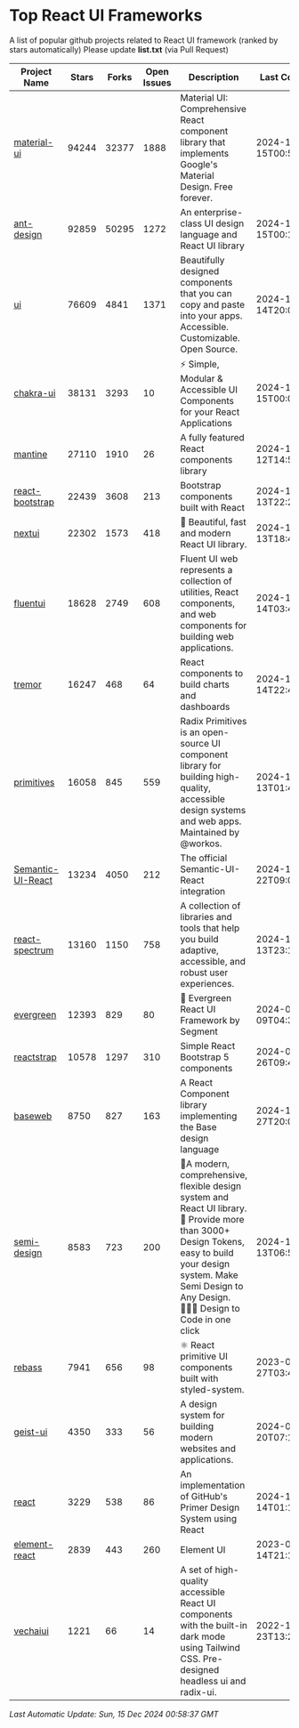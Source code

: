 # Top React UI Frameworks

A list of popular github projects related to React UI framework (ranked by stars automatically)
Please update **list.txt** (via Pull Request)

| Project Name | Stars | Forks | Open Issues | Description | Last Commit |
| ------------ | ----- | ----- | ----------- | ----------- | ----------- |
| [material-ui](https://github.com/mui/material-ui) |94244|32377|1888|Material UI: Comprehensive React component library that implements Google&#39;s Material Design. Free forever.|2024-12-15T00:57:32Z|
| [ant-design](https://github.com/ant-design/ant-design) |92859|50295|1272|An enterprise-class UI design language and React UI library|2024-12-15T00:17:24Z|
| [ui](https://github.com/shadcn-ui/ui) |76609|4841|1371|Beautifully designed components that you can copy and paste into your apps. Accessible. Customizable. Open Source.|2024-12-14T20:03:24Z|
| [chakra-ui](https://github.com/chakra-ui/chakra-ui) |38131|3293|10|⚡️ Simple, Modular &amp; Accessible UI Components for your React Applications|2024-12-15T00:08:08Z|
| [mantine](https://github.com/mantinedev/mantine) |27110|1910|26|A fully featured React components library|2024-12-12T14:51:31Z|
| [react-bootstrap](https://github.com/react-bootstrap/react-bootstrap) |22439|3608|213|Bootstrap components built with React|2024-12-13T22:26:00Z|
| [nextui](https://github.com/nextui-org/nextui) |22302|1573|418|🚀   Beautiful, fast and modern React UI library.|2024-12-13T18:47:30Z|
| [fluentui](https://github.com/microsoft/fluentui) |18628|2749|608|Fluent UI web represents a collection of utilities, React components, and web components for building web applications.|2024-12-14T03:42:08Z|
| [tremor](https://github.com/tremorlabs/tremor) |16247|468|64|React components to build charts and dashboards|2024-12-14T22:41:34Z|
| [primitives](https://github.com/radix-ui/primitives) |16058|845|559|Radix Primitives is an open-source UI component library for building high-quality, accessible design systems and web apps. Maintained by @workos.|2024-12-13T01:47:58Z|
| [Semantic-UI-React](https://github.com/Semantic-Org/Semantic-UI-React) |13234|4050|212|The official Semantic-UI-React integration|2024-11-22T09:09:59Z|
| [react-spectrum](https://github.com/adobe/react-spectrum) |13160|1150|758|A collection of libraries and tools that help you build adaptive, accessible, and robust user experiences.|2024-12-13T23:18:22Z|
| [evergreen](https://github.com/segmentio/evergreen) |12393|829|80|🌲 Evergreen React UI Framework by Segment|2024-07-09T04:30:28Z|
| [reactstrap](https://github.com/reactstrap/reactstrap) |10578|1297|310|Simple React Bootstrap 5 components|2024-09-26T09:40:49Z|
| [baseweb](https://github.com/uber/baseweb) |8750|827|163|A React Component library implementing the Base design language|2024-11-27T20:08:40Z|
| [semi-design](https://github.com/DouyinFE/semi-design) |8583|723|200|🚀A modern, comprehensive, flexible design system and React UI library. 🎨 Provide more than 3000+ Design Tokens, easy to build your design system. Make Semi Design to Any Design.  🧑🏻‍💻 Design to Code in one click |2024-12-13T06:53:24Z|
| [rebass](https://github.com/rebassjs/rebass) |7941|656|98|:atom_symbol: React primitive UI components built with styled-system.|2023-07-27T03:42:53Z|
| [geist-ui](https://github.com/geist-org/geist-ui) |4350|333|56|A design system for building modern websites and applications.|2024-07-20T07:18:46Z|
| [react](https://github.com/primer/react) |3229|538|86|An implementation of GitHub&#39;s Primer Design System using React|2024-12-14T01:11:14Z|
| [element-react](https://github.com/ElemeFE/element-react) |2839|443|260|Element UI|2023-01-14T21:13:08Z|
| [vechaiui](https://github.com/vechai/vechaiui) |1221|66|14|A set of high-quality accessible React UI components with the built-in dark mode using Tailwind CSS. Pre-designed headless ui and radix-ui.|2022-12-23T13:29:41Z|

*Last Automatic Update: Sun, 15 Dec 2024 00:58:37 GMT*
